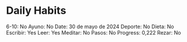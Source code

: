 # Daily Habits

6-10: No
Ayuno: No
Date: 30 de mayo de 2024
Deporte: No
Dieta: No
Escribir: Yes
Leer: Yes
Meditar: No
Pasos: No
Progress: 0,222
Rezar: No